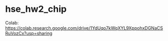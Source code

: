# hse_hw2_chip

Colab:
https://colab.research.google.com/drive/1YdUqo7kWqXYL9XppohxDGNaCSRuVozCx?usp=sharing
